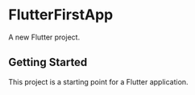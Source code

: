 # FlutterFirstApp

A new Flutter project.

## Getting Started

This project is a starting point for a Flutter application.
